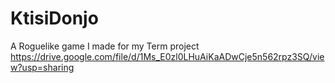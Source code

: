 # KtisiDonjo
A Roguelike game I made for my Term project
https://drive.google.com/file/d/1Ms_E0zl0LHuAiKaADwCje5n562rpz3SQ/view?usp=sharing
